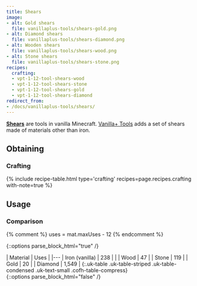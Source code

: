 ```yaml
---
title: Shears
image:
- alt: Gold shears
  file: vanillaplus-tools/shears-gold.png
- alt: Diamond shears
  file: vanillaplus-tools/shears-diamond.png
- alt: Wooden shears
  file: vanillaplus-tools/shears-wood.png
- alt: Stone shears
  file: vanillaplus-tools/shears-stone.png
recipes:
  crafting:
  - vpt-1-12-tool-shears-wood
  - vpt-1-12-tool-shears-stone
  - vpt-1-12-tool-shears-gold
  - vpt-1-12-tool-shears-diamond
redirect_from:
- /docs/vanillaplus-tools/shears/
---
```


**[Shears](https://minecraft.gamepedia.com/Shears)** are tools in vanilla
Minecraft. [Vanilla+ Tools](../) adds a set of shears made
of materials other than iron.


Obtaining
---------

### Crafting
{% include recipe-table.html type='crafting' recipes=page.recipes.crafting with-note=true %}


Usage
-----

### Comparison
{% comment %}
uses = mat.maxUses - 12
{% endcomment %}

{::options parse_block_html="true" /}
<div class="uk-overflow-container">
| Material | Uses |
|---
| Iron (vanilla) | 238 |
|
| Wood | 47 |
| Stone | 119 |
| Gold | 20 |
| Diamond | 1,549 |
{:.uk-table .uk-table-striped .uk-table-condensed .uk-text-small .cofh-table-compress}
</div>
{::options parse_block_html="false" /}
